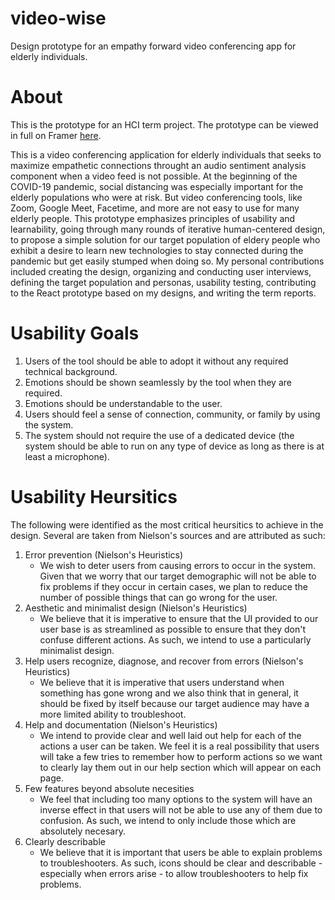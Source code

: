 # video-wise
Design prototype for an empathy forward video conferencing app for elderly individuals.

# About
This is the prototype for an HCI term project. The prototype can be viewed in full on Framer [here](https://framer.com/share/HCI-SeniorityRules--fdAZXlsUB2xx3LVe5InI/fuZKrZXQC).

This is a video conferencing application for elderly individuals that seeks to maximize empathetic connections throught an audio sentiment analysis component when a video feed is not possible. At the beginning of the COVID-19 pandemic, social distancing was especially important for the elderly populations who were at risk. But video conferencing tools, like Zoom, Google Meet, Facetime, and more are not easy to use for many elderly people. This prototype emphasizes principles of usability and learnability, going through many rounds of iterative human-centered design, to propose a simple solution for our target population of eldery people who exhibit a desire to learn new technologies to stay connected during the pandemic but get easily stumped when doing so. My personal contributions included creating the design, organizing and conducting user interviews, defining the target population and personas, usability testing, contributing to the React prototype based on my designs, and writing the term reports.

# Usability Goals
1. Users of the tool should be able to adopt it without any required technical background.
2. Emotions should be shown seamlessly by the tool when they are required.
3. Emotions should be understandable to the user.
4. Users should feel a sense of connection, community, or family by using the system.
5. The system should not require the use of a dedicated device (the system should be able to run on any type of device as long as there is at least a microphone).

# Usability Heursitics
The following were identified as the most critical heursitics to achieve in the design. Several are taken from Nielson's sources and are attributed as such:

1. Error prevention (Nielson's Heuristics)
    - We wish to deter users from causing errors to occur in the system. Given that we worry that our target demographic will not be able to fix problems if they occur in certain cases, we plan to reduce the number of possible things that can go wrong for the user.
2. Aesthetic and minimalist design (Nielson's Heuristics)
    - We believe that it is imperative to ensure that the UI provided to our user base is as streamlined as possible to ensure that they don't confuse different actions. As such, we intend to use a particularly minimalist design.
3. Help users recognize, diagnose, and recover from errors (Nielson's Heuristics)
    - We believe that it is imperative that users understand when something has gone wrong and we also think that in general, it should be fixed by itself because our target audience may have a more limited ability to troubleshoot.
4. Help and documentation (Nielson's Heuristics)
    - We intend to provide clear and well laid out help for each of the actions a user can be taken. We feel it is a real possibility that users will take a few tries to remember how to perform actions so we want to clearly lay them out in our help section which will appear on each page.
5. Few features beyond absolute necesities
    - We feel that including too many options to the system will have an inverse effect in that users will not be able to use any of them due to confusion. As such, we intend to only include those which are absolutely necesary.
6. Clearly describable
    - We believe that it is important that users be able to explain problems to troubleshooters. As such, icons should be clear and describable -  especially when errors arise - to allow troubleshooters to help fix problems.
